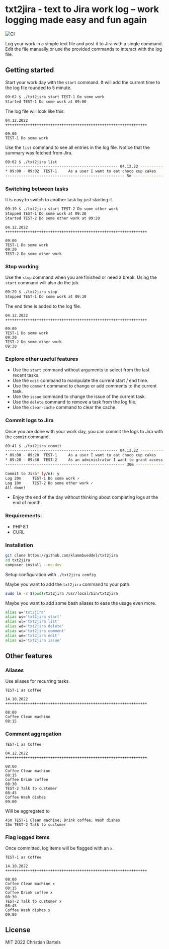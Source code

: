 # txt2jira - text to Jira work log – work logging made easy and fun again

![CI](https://github.com/klammbueddel/txt2jira/actions/workflows/test.yml/badge.svg)

Log your work in a simple text file and post it to Jira with a single command. 
Edit the file manually or use the provided commands to interact with the log file.

## Getting started

Start your work day with the `start` command. It will add the current time to the log file rounded to 5 minute.

```bash
09:02 $ ./txt2jira start TEST-1 Do some work
Started TEST-1 Do some work at 09:00
```

The log file will look like this:

```text
04.12.2022 +++++++++++++++++++++++++++++++++++++++++++++++++++++++++++++++

09:00
TEST-1 Do some work
```

Use the `list` command to see all entries in the log file. Notice that the summary was fetched from Jira.

```bash
09:02 $ ./txt2jira list
-------------------------------------------------- 04.12.22 -----------------------------------
* 09:00 - 09:02  TEST-1     As a user I want to eat choco cup cakes     2m      Do some work
----------------------------------------------------- 5m --------------------------------------
```

### Switching between tasks

It is easy to switch to another task by just starting it.

```bash
09:19 $ ./txt2jira start TEST-2 Do some other work
Stopped TEST-1 Do some work at 09:20
Started TEST-2 Do some other work at 09:20
```

```text
04.12.2022 +++++++++++++++++++++++++++++++++++++++++++++++++++++++++++++++

09:00
TEST-1 Do some work
09:20
TEST-2 Do some other work
```

### Stop working

Use the `stop` command when you are finished or need a break. Using the `start` command will also do the job.

```bash
09:29 $ ./txt2jira stop`
Stopped TEST-1 Do some work at 09:30
```

The end time is added to the log file.
```text
04.12.2022 +++++++++++++++++++++++++++++++++++++++++++++++++++++++++++++++

09:00
TEST-1 Do some work
09:20
TEST-2 Do some other work
09:30
```

### Explore other useful features
* Use the `start` command without arguments to select from the last recent tasks.
* Use the `edit` command to manipulate the current start / end time.
* Use the `comment` command to change or add comments to the current task.
* Use the `issue` command to change the issue of the current task.
* Use the `delete` command to remove a task from the log file.
* Use the `clear-cache` command to clear the cache.

### Commit logs to Jira
Once you are done with your work day, you can commit the logs to Jira with the `commit` command.

```bash
09:41 $ ./txt2jira commit
-------------------------------------------------- 04.12.22 -----------------------------------------------------
* 09:00 - 09:20  TEST-1     As a user I want to eat choco cup cakes              20m     Do some work
* 09:20 - 09:30  TEST-2     As an administrator I want to grant access to c...   10m     Do some other work
----------------------------------------------------- 30m -------------------------------------------------------

Commit to Jira? (y/n): y
Log 20m     TEST-1 Do some work ✓
Log 10m     TEST-2 Do some other work ✓
All done!
```

* Enjoy the end of the day without thinking about completing logs at the end of month.

### Requirements:

* PHP 8.1
* CURL

### Installation

```bash
git clone https://github.com/klammbueddel/txt2jira
cd txt2jira
composer install --no-dev
```

Setup configuration with `./txt2jira config`

Maybe you want to add the `txt2jira` command to your path.
```bash
sudo ln -s $(pwd)/txt2jira /usr/local/bin/txt2jira
```

Maybe you want to add some bash aliases to ease the usage even more.
```bash
alias w='txt2jira'
alias ws='txt2jira start'
alias wl='txt2jira list'
alias wd='txt2jira delete'
alias wc='txt2jira comment'
alias we='txt2jira edit'
alias wi='txt2jira issue'
```

## Other features

### Aliases

Use aliases for recurring tasks.

```TEXT
TEST-1 as Coffee

14.10.2022 +++++++++++++++++++++++++++++++++++++++++++++++++++++++++++++++

08:00
Coffee Clean machine
08:15
```

### Comment aggregation

```TEXT
TEST-1 as Coffee

04.12.2022 +++++++++++++++++++++++++++++++++++++++++++++++++++++++++++++++

08:00
Coffee Clean machine
08:15
Coffee Drink coffee
08:30
TEST-2 Talk to customer
08:45
Coffee Wash dishes
09:00
``` 

Will be aggregated to
```
45m TEST-1 Clean machine; Drink coffee; Wash dishes
15m TEST-2 Talk to customer
```

### Flag logged items

Once committed, log items will be flagged with an `x`.

```TEXT
TEST-1 as Coffee

14.10.2022 +++++++++++++++++++++++++++++++++++++++++++++++++++++++++++++++

08:00
Coffee Clean machine x
08:15
Coffee Drink coffee x
08:30
TEST-2 Talk to customer x
08:45
Coffee Wash dishes x
09:00
```

## License

MIT 2022 Christian Bartels
